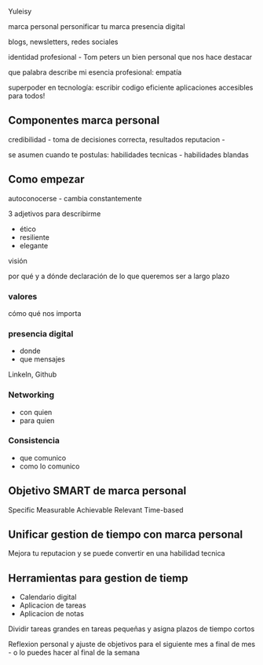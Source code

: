 Yuleisy 

marca personal
personificar tu marca
presencia digital

blogs, newsletters, redes sociales

identidad profesional - Tom peters 
un bien personal que nos hace destacar

que palabra describe mi esencia profesional: empatía

superpoder en tecnología: 
escribir codigo eficiente
aplicaciones accesibles para todos!

## Componentes marca personal

credibilidad - toma de decisiones correcta, resultados 
reputacion - 

se asumen cuando te postulas:
habilidades tecnicas - 
habilidades blandas

## Como empezar

autoconocerse - cambia constantemente

3 adjetivos para describirme 
- ético
- resiliente
- elegante


visión


por qué y a dónde
declaración de lo que queremos ser a largo plazo

### valores

cómo 
qué nos importa

### presencia digital

- donde
- que mensajes

LinkeIn, Github


### Networking

- con quien
- para quien

### Consistencia

- que comunico
- como lo comunico

## Objetivo SMART de marca personal

Specific
Measurable
Achievable
Relevant
Time-based

## Unificar gestion de tiempo con marca personal

Mejora tu reputacion y se puede convertir en una habilidad tecnica

## Herramientas para gestion de tiemp
- Calendario digital
- Aplicacion de tareas
- Aplicacion de notas

Dividir tareas grandes en tareas pequeñas y asigna plazos de tiempo cortos

Reflexion personal y ajuste de objetivos para el siguiente mes a final de mes - o lo puedes hacer al final de la semana
